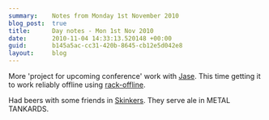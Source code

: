 ```yaml
---
summary:    Notes from Monday 1st November 2010
blog_post:  true
title:      Day notes - Mon 1st Nov 2010
date:       2010-11-04 14:33:13.520148 +00:00
guid:       b145a5ac-cc31-420b-8645-cb12e5d042e8
layout:     blog
---
```

More 'project for upcoming conference' work with [Jase](http://jasoncale.com/).  This time getting it to work reliably offline using [rack-offline](https://github.com/wycats/rack-offline).

Had beers with some friends in [Skinkers](http://www.davy.co.uk/skinkers).  They serve ale in METAL TANKARDS.
